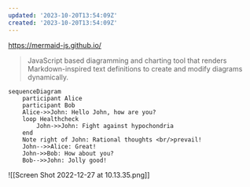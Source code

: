 ```yaml
---
updated: '2023-10-20T13:54:09Z'
created: '2023-10-20T13:54:09Z'
---
```

https://mermaid-js.github.io/

> JavaScript based diagramming and charting tool that renders Markdown-inspired text definitions to create and modify diagrams dynamically.

```
sequenceDiagram
    participant Alice
    participant Bob
    Alice->>John: Hello John, how are you?
    loop Healthcheck
        John->>John: Fight against hypochondria
    end
    Note right of John: Rational thoughts <br/>prevail!
    John-->>Alice: Great!
    John->>Bob: How about you?
    Bob-->>John: Jolly good!
```

![[Screen Shot 2022-12-27 at 10.13.35.png]]